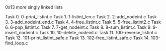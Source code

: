0x13 more singly linked lists

Task 0. 0-print_listint.c
Task 1. 1-listint_len.c
Task 2. 2-add_nodeint.c
Task 3. 3-add_nodeint_end.c
Task 4. 4-free_listint.c
Task 5. 5-free_listint2.c
Task 6. 6-pop_listint.c
Task 7. 7-get_nodeint.c
Task 8. 8-sum_listint.c
Task 9. 9-insert_nodeint.c
Task 10. 10-delete_nodeint.c
Task 11. 100-reverse_listint.c
Task 12. 101-print_listint_safe.c
Task 13. 102-free_listint_safe.c
Task 14. 103-find_loop.c
